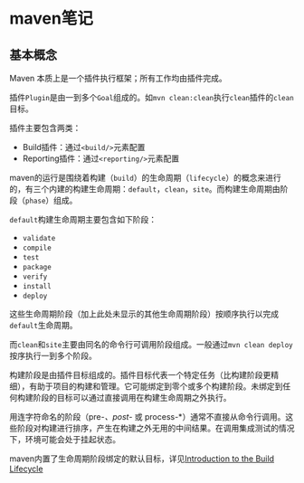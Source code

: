 # maven笔记

## 基本概念

Maven 本质上是一个插件执行框架；所有工作均由插件完成。

插件`Plugin`是由一到多个`Goal`组成的。如`mvn clean:clean`执行`clean`插件的`clean`目标。

插件主要包含两类：

- Build插件：通过`<build/>`元素配置
- Reporting插件：通过`<reporting/>`元素配置

maven的运行是围绕着构建（`build`）的生命周期（`lifecycle`）的概念来进行的，有三个内建的构建生命周期：`default`，`clean`，`site`。而构建生命周期由阶段（`phase`）组成。

`default`构建生命周期主要包含如下阶段：

- `validate`
- `compile`
- `test`
- `package`
- `verify`
- `install`
- `deploy`

这些生命周期阶段（加上此处未显示的其他生命周期阶段）按顺序执行以完成`default`生命周期。

而`clean`和`site`主要由同名的命令行可调用阶段组成。一般通过`mvn clean deploy`按序执行一到多个阶段。

构建阶段是由插件目标组成的。插件目标代表一个特定任务（比构建阶段更精细），有助于项目的构建和管理。它可能绑定到零个或多个构建阶段。未绑定到任何构建阶段的目标可以通过直接调用在构建生命周期之外执行。

用连字符命名的阶段（pre-*、post-* 或 process-*）通常不直接从命令行调用。这些阶段对构建进行排序，产生在构建之外无用的中间结果。在调用集成测试的情况下，环境可能会处于挂起状态。

maven内置了生命周期阶段绑定的默认目标，详见[Introduction to the Build Lifecycle](https://maven.apache.org/guides/introduction/introduction-to-the-lifecycle.html#lifecycle-reference)